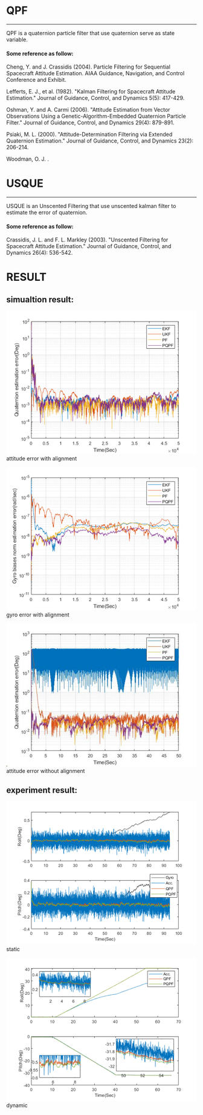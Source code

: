 # QPF
---
QPF is a quaternion particle filter that use quaternion serve as state variable.

#### Some reference as follow:
Cheng, Y. and J. Crassidis (2004). Particle Filtering for Sequential Spacecraft Attitude Estimation. AIAA Guidance, Navigation, and Control Conference and Exhibit.

	
Lefferts, E. J., et al. (1982). "Kalman Filtering for Spacecraft Attitude Estimation." Journal of Guidance, Control, and Dynamics 5(5): 417-429.
	
Oshman, Y. and A. Carmi (2006). "Attitude Estimation from Vector Observations Using a Genetic-Algorithm-Embedded Quaternion Particle Filter." Journal of Guidance, Control, and Dynamics 29(4): 879-891.
	
Psiaki, M. L. (2000). "Attitude-Determination Filtering via Extended Quaternion Estimation." Journal of Guidance, Control, and Dynamics 23(2): 206-214.
	
Woodman, O. J. <An introduction to inertial navigation.pdf>.
# USQUE
---
USQUE is an Unscented Filtering that use unscented kalman filter to estimate the error of quaternion.

#### Some reference as follow:
	
Crassidis, J. L. and F. L. Markley (2003). "Unscented Filtering for Spacecraft Attitude Estimation." Journal of Guidance, Control, and Dynamics 26(4): 536-542.
# RESULT
## simualtion result:

![result1](https://github.com/zhongluu/navigation/blob/master/img/no%20initial%20bias.png)
attitude error with alignment


![result2](https://github.com/zhongluu/navigation/blob/master/img/gyrobias.png)
gyro error with alignment

![result3](https://github.com/zhongluu/navigation/blob/master/img/error.jpg)
attitude error without alignment

## experiment result:

![result4](https://github.com/zhongluu/navigation/blob/master/img/static.png)
static

![result5](https://github.com/zhongluu/navigation/blob/master/img/dynamic.png)
dynamic
